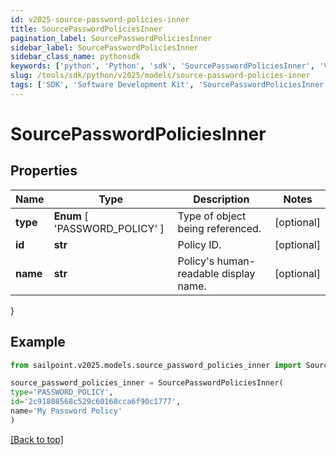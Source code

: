 ```yaml
---
id: v2025-source-password-policies-inner
title: SourcePasswordPoliciesInner
pagination_label: SourcePasswordPoliciesInner
sidebar_label: SourcePasswordPoliciesInner
sidebar_class_name: pythonsdk
keywords: ['python', 'Python', 'sdk', 'SourcePasswordPoliciesInner', 'V2025SourcePasswordPoliciesInner'] 
slug: /tools/sdk/python/v2025/models/source-password-policies-inner
tags: ['SDK', 'Software Development Kit', 'SourcePasswordPoliciesInner', 'V2025SourcePasswordPoliciesInner']
---
```


# SourcePasswordPoliciesInner


## Properties

Name | Type | Description | Notes
------------ | ------------- | ------------- | -------------
**type** |  **Enum** [  'PASSWORD_POLICY' ] | Type of object being referenced. | [optional] 
**id** | **str** | Policy ID. | [optional] 
**name** | **str** | Policy's human-readable display name. | [optional] 
}

## Example

```python
from sailpoint.v2025.models.source_password_policies_inner import SourcePasswordPoliciesInner

source_password_policies_inner = SourcePasswordPoliciesInner(
type='PASSWORD_POLICY',
id='2c91808568c529c60168cca6f90c1777',
name='My Password Policy'
)

```
[[Back to top]](#) 

